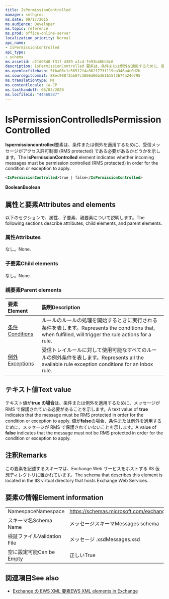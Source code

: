 ```yaml
---
title: IsPermissionControlled
manager: sethgros
ms.date: 09/17/2015
ms.audience: Developer
ms.topic: reference
ms.prod: office-online-server
localization_priority: Normal
api_name:
- IsPermissionControlled
api_type:
- schema
ms.assetid: a2fd0340-f31f-4389-a1cd-7e93b40bb3c6
description: IsPermissionControlled 要素は、条件または例外を適用するために、受信メッセージがアクセス許可制御 (RMS protected) である必要があるかどうかを示します。
ms.openlocfilehash: 5fba06c1c56512f4a362f773f119ea346a4c0d2b
ms.sourcegitcommit: 88ec988f2bb67c1866d06b361615f3674a24e795
ms.translationtype: MT
ms.contentlocale: ja-JP
ms.lasthandoff: 06/03/2020
ms.locfileid: "44460387"
---
```

# <a name="ispermissioncontrolled"></a><span data-ttu-id="0cae4-103">IsPermissionControlled</span><span class="sxs-lookup"><span data-stu-id="0cae4-103">IsPermissionControlled</span></span>

<span data-ttu-id="0cae4-104">**Ispermissioncontrolled**要素は、条件または例外を適用するために、受信メッセージがアクセス許可制御 (RMS protected) である必要があるかどうかを示します。</span><span class="sxs-lookup"><span data-stu-id="0cae4-104">The **IsPermissionControlled** element indicates whether incoming messages must be permission controlled (RMS protected) in order for the condition or exception to apply.</span></span> 
  
```XML
<IsPermissionControlled>true | false</IsPermissionControlled>
```

 <span data-ttu-id="0cae4-105">**Boolean**</span><span class="sxs-lookup"><span data-stu-id="0cae4-105">**Boolean**</span></span>
## <a name="attributes-and-elements"></a><span data-ttu-id="0cae4-106">属性と要素</span><span class="sxs-lookup"><span data-stu-id="0cae4-106">Attributes and elements</span></span>

<span data-ttu-id="0cae4-107">以下のセクションで、属性、子要素、親要素について説明します。</span><span class="sxs-lookup"><span data-stu-id="0cae4-107">The following sections describe attributes, child elements, and parent elements.</span></span>
  
### <a name="attributes"></a><span data-ttu-id="0cae4-108">属性</span><span class="sxs-lookup"><span data-stu-id="0cae4-108">Attributes</span></span>

<span data-ttu-id="0cae4-109">なし。</span><span class="sxs-lookup"><span data-stu-id="0cae4-109">None.</span></span>
  
### <a name="child-elements"></a><span data-ttu-id="0cae4-110">子要素</span><span class="sxs-lookup"><span data-stu-id="0cae4-110">Child elements</span></span>

<span data-ttu-id="0cae4-111">なし。</span><span class="sxs-lookup"><span data-stu-id="0cae4-111">None.</span></span>
  
### <a name="parent-elements"></a><span data-ttu-id="0cae4-112">親要素</span><span class="sxs-lookup"><span data-stu-id="0cae4-112">Parent elements</span></span>

|<span data-ttu-id="0cae4-113">**要素**</span><span class="sxs-lookup"><span data-stu-id="0cae4-113">**Element**</span></span>|<span data-ttu-id="0cae4-114">**説明**</span><span class="sxs-lookup"><span data-stu-id="0cae4-114">**Description**</span></span>|
|:-----|:-----|
|[<span data-ttu-id="0cae4-115">条件</span><span class="sxs-lookup"><span data-stu-id="0cae4-115">Conditions</span></span>](conditions.md) <br/> |<span data-ttu-id="0cae4-116">ルールのルールの処理を開始するときに実行される条件を表します。</span><span class="sxs-lookup"><span data-stu-id="0cae4-116">Represents the conditions that, when fulfilled, will trigger the rule actions for a rule.</span></span>  <br/> |
|[<span data-ttu-id="0cae4-117">例外</span><span class="sxs-lookup"><span data-stu-id="0cae4-117">Exceptions</span></span>](exceptions.md) <br/> |<span data-ttu-id="0cae4-118">受信トレイルールに対して使用可能なすべてのルールの例外条件を表します。</span><span class="sxs-lookup"><span data-stu-id="0cae4-118">Represents all the available rule exception conditions for an Inbox rule.</span></span>  <br/> |
   
## <a name="text-value"></a><span data-ttu-id="0cae4-119">テキスト値</span><span class="sxs-lookup"><span data-stu-id="0cae4-119">Text value</span></span>

<span data-ttu-id="0cae4-120">テキスト値が**true の場合**は、条件または例外を適用するために、メッセージが RMS で保護されている必要があることを示します。</span><span class="sxs-lookup"><span data-stu-id="0cae4-120">A text value of **true** indicates that the message must be RMS protected in order for the condition or exception to apply.</span></span> <span data-ttu-id="0cae4-121">値が**false**の場合、条件または例外を適用するために、メッセージが RMS で保護されていないことを示します。</span><span class="sxs-lookup"><span data-stu-id="0cae4-121">A value of **false** indicates that the message must not be RMS protected in order for the condition or exception to apply.</span></span> 
  
## <a name="remarks"></a><span data-ttu-id="0cae4-122">注釈</span><span class="sxs-lookup"><span data-stu-id="0cae4-122">Remarks</span></span>

<span data-ttu-id="0cae4-123">この要素を記述するスキーマは、Exchange Web サービスをホストする IIS 仮想ディレクトリに置かれています。</span><span class="sxs-lookup"><span data-stu-id="0cae4-123">The schema that describes this element is located in the IIS virtual directory that hosts Exchange Web Services.</span></span>
  
## <a name="element-information"></a><span data-ttu-id="0cae4-124">要素の情報</span><span class="sxs-lookup"><span data-stu-id="0cae4-124">Element information</span></span>

|||
|:-----|:-----|
|<span data-ttu-id="0cae4-125">Namespace</span><span class="sxs-lookup"><span data-stu-id="0cae4-125">Namespace</span></span>  <br/> |https://schemas.microsoft.com/exchange/services/2006/messages  <br/> |
|<span data-ttu-id="0cae4-126">スキーマ名</span><span class="sxs-lookup"><span data-stu-id="0cae4-126">Schema Name</span></span>  <br/> |<span data-ttu-id="0cae4-127">メッセージスキーマ</span><span class="sxs-lookup"><span data-stu-id="0cae4-127">Messages schema</span></span>  <br/> |
|<span data-ttu-id="0cae4-128">検証ファイル</span><span class="sxs-lookup"><span data-stu-id="0cae4-128">Validation File</span></span>  <br/> |<span data-ttu-id="0cae4-129">メッセージ .xsd</span><span class="sxs-lookup"><span data-stu-id="0cae4-129">Messages.xsd</span></span>  <br/> |
|<span data-ttu-id="0cae4-130">空に設定可能</span><span class="sxs-lookup"><span data-stu-id="0cae4-130">Can be Empty</span></span>  <br/> |<span data-ttu-id="0cae4-131">正しい</span><span class="sxs-lookup"><span data-stu-id="0cae4-131">True</span></span>  <br/> |
   
## <a name="see-also"></a><span data-ttu-id="0cae4-132">関連項目</span><span class="sxs-lookup"><span data-stu-id="0cae4-132">See also</span></span>



- [<span data-ttu-id="0cae4-133">Exchange の EWS XML 要素</span><span class="sxs-lookup"><span data-stu-id="0cae4-133">EWS XML elements in Exchange</span></span>](ews-xml-elements-in-exchange.md)

